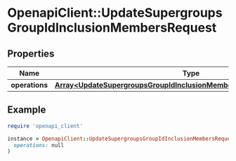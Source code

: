 # OpenapiClient::UpdateSupergroupsGroupIdInclusionMembersRequest

## Properties

| Name | Type | Description | Notes |
| ---- | ---- | ----------- | ----- |
| **operations** | [**Array&lt;UpdateSupergroupsGroupIdInclusionMembersRequestOperationsInner&gt;**](UpdateSupergroupsGroupIdInclusionMembersRequestOperationsInner.md) |  | [optional] |

## Example

```ruby
require 'openapi_client'

instance = OpenapiClient::UpdateSupergroupsGroupIdInclusionMembersRequest.new(
  operations: null
)
```

